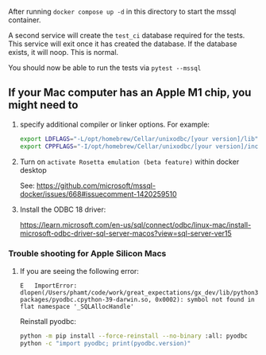 After running `docker compose up -d` in this directory to start the mssql container.

A second service will create the `test_ci` database required for the tests. This service will exit once it has created the database. If the database exists, it will noop. This is normal.

You should now be able to run the tests via `pytest --mssql`

## If your Mac computer has an Apple M1 chip, you might need to

1. specify additional compiler or linker options. For example:

    ```sh
    export LDFLAGS="-L/opt/homebrew/Cellar/unixodbc/[your version]/lib"
    export CPPFLAGS="-I/opt/homebrew/Cellar/unixodbc/[your version]/include"
    ```

2. Turn on `activate Rosetta emulation (beta feature)` within docker desktop

    See: https://github.com/microsoft/mssql-docker/issues/668#issuecomment-1420259510

3. Install the ODBC 18 driver:

    https://learn.microsoft.com/en-us/sql/connect/odbc/linux-mac/install-microsoft-odbc-driver-sql-server-macos?view=sql-server-ver15

### Trouble shooting for Apple Silicon Macs

1. If you are seeing the following error:

    ```
    E   ImportError: dlopen(/Users/phamt/code/work/great_expectations/gx_dev/lib/python3.9/site-packages/pyodbc.cpython-39-darwin.so, 0x0002): symbol not found in flat namespace '_SQLAllocHandle'
    ```

    Reinstall pyodbc:

    ```sh
    python -m pip install --force-reinstall --no-binary :all: pyodbc
    python -c "import pyodbc; print(pyodbc.version)"
    ```
